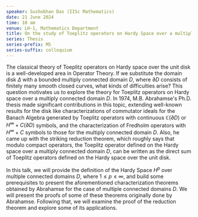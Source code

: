 ```yaml
---
speaker: Sushobhan Das (IISc Mathematics)
date: 21 June 2024
time: 10 am
venue: LH-1, Mathematics Department
title: On the study of Toeplitz operators on Hardy Space over a multiply connected domain
series: Thesis
series-prefix: MS
series-suffix: colloquium
---
```


The classical theory of Toeplitz operators on Hardy space over the unit disk is a well-developed area in Operator Theory.
If we substitute the domain disk $\Delta$ with a bounded multiply connected domain $D$, where $\partial D$ consists of
finitely many smooth closed curves, what kinds of difficulties arise? This question motivates us to explore the theory for
Toeplitz operators on Hardy space over a multiply connected domain $D$. In 1974, M.B. Abrahamse's Ph.D. thesis made
significant contributions in this topic, extending well-known results for the disk like characterizations of commutator
ideals for the Banach Algebra generated by Toeplitz operators with continuous $\mathbb{C}(\partial D)$ or $H^\infty + C(\partial D)$ symbols,
and the characterization of Fredholm operators with $H^\infty+C$ symbols to those for the multiply connected domain $D$.
Also, he came up with the striking reduction theorem, which roughly says that modulo compact operators, the Toeplitz operator defined on the
Hardy space over a multiply connected domain $D$, can be written as the direct sum of Toeplitz operators defined on the Hardy space over the unit disk.

In this talk, we will provide the definition of the Hardy Space $H^p$ over multiple connected domains $D$, where $1 \leq p \leq \infty$, and build
some prerequisites to present the aforementioned characterization theorems obtained by Abrahamse for the case of multiple connected domains $D$.
We will present the proofs of some of these theorems originally done by Abrahamse. Following that, we will examine the proof of the reduction
theorem and explore some of its applications.
